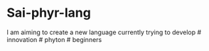 # Sai-phyr-lang
I am aiming to create a new language currently  trying to develop # innovation # phyton # beginners 
